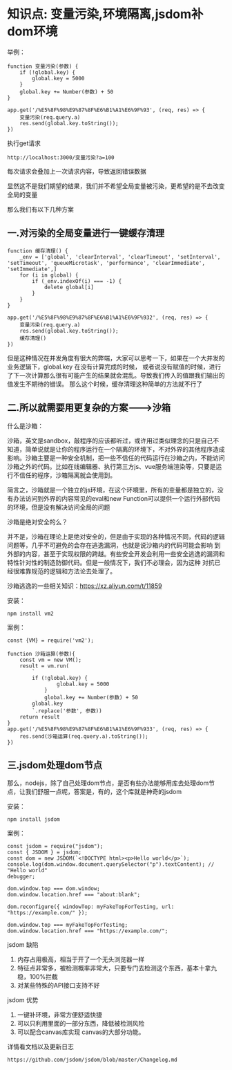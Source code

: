 # 知识点: 变量污染,环境隔离,jsdom补dom环境

举例：

    function 变量污染(参数) {
        if (!global.key) {
            global.key = 5000
        }
        global.key += Number(参数) + 50
    }

    app.get('/%E5%8F%98%E9%87%8F%E6%B1%A1%E6%9F%93', (req, res) => {
        变量污染(req.query.a)
        res.send(global.key.toString());
    })

执行get请求

    http://localhost:3000/变量污染?a=100

每次请求会叠加上一次请求内容，导致返回错误数据

显然这不是我们期望的结果，我们并不希望全局变量被污染，更希望的是不去改变全局的变量

那么我们有以下几种方案

## 一.对污染的全局变量进行一键缓存清理

    function 缓存清理() {
        _env = ['global', 'clearInterval', 'clearTimeout', 'setInterval', 'setTimeout', 'queueMicrotask', 'performance', 'clearImmediate', 'setImmediate',]
        for (i in global) {
            if (_env.indexOf(i) === -1) {
                delete global[i]
            }
        }
    }

    app.get('/%E5%8F%98%E9%87%8F%E6%B1%A1%E6%9F%932', (req, res) => {
        变量污染(req.query.a)
        res.send(global.key.toString());
        缓存清理()
    })

但是这种情况在并发角度有很大的弊端，大家可以思考一下，如果在一个大并发的业务逻辑下，global.key 在没有计算完成的时候，
或者说没有赋值的时候，进行了下一次计算那么很有可能产生的结果就会混乱。导致我们传入的值跟我们输出的值发生不期待的错误。
那么这个时候，缓存清理这种简单的方法就不行了

## 二.所以就需要用更复杂的方案--->沙箱

什么是沙箱：

沙箱，英文是sandbox，敲程序的应该都听过，或许用过类似理念的只是自己不知道，简单说就是让你的程序运行在一个隔离的环境下，不对外界的其他程序造成影响。沙箱主要是一种安全机制，把一些不信任的代码运行在沙箱之内，不能访问沙箱之外的代码。比如在线编辑器、执行第三方js、vue服务端渲染等，只要是运行不信任的程序，沙箱隔离就会使用到。

简言之，沙箱就是一个独立的js环境，在这个环境里，所有的变量都是独立的，没有办法访问到外界的内容常见的eval和new Function可以提供一个运行外部代码的环境，但是没有解决访问全局的问题

沙箱是绝对安全的么？

并不是，沙箱在理论上是绝对安全的，但是由于实现的各种情况不同，代码的逻辑问题等，几乎不可避免的会存在逃逸漏洞，也就是说沙箱内的代码可能会影响
到外部的内容，甚至于实现权限的跨越。有些安全开发会利用一些安全逃逸的漏洞和特性针对性的制造防御代码。但是一般情况下，我们不必理会，因为这种
对抗已经很难靠规范的逻辑和方法论去处理了。

沙箱逃逸的一些相关知识：https://xz.aliyun.com/t/11859

安装：

    npm install vm2

案例：

    const {VM} = require('vm2');

    function 沙箱运算(参数){
        const vm = new VM();
        result = vm.run(
            `
            if (!global.key) {
                    global.key = 5000
                }
                global.key += Number(参数) + 50
            global.key
            `.replace('参数', 参数))
        return result
    }
    app.get('/%E5%8F%98%E9%87%8F%E6%B1%A1%E6%9F%933', (req, res) => {
        res.send(沙箱运算(req.query.a).toString());
    })

## 三.jsdom处理dom节点

那么，nodejs，除了自己处理dom节点，是否有些办法能够用库去处理dom节点，让我们舒服一点呢，答案是，有的，这个库就是神奇的jsdom

安装：

    npm install jsdom

案例：

    const jsdom = require("jsdom");
    const { JSDOM } = jsdom;
    const dom = new JSDOM(`<!DOCTYPE html><p>Hello world</p>`);
    console.log(dom.window.document.querySelector("p").textContent); // "Hello world"
    debugger;

    dom.window.top === dom.window;
    dom.window.location.href === "about:blank";

    dom.reconfigure({ windowTop: myFakeTopForTesting, url: "https://example.com/" });

    dom.window.top === myFakeTopForTesting;
    dom.window.location.href === "https://example.com/";

jsdom 缺陷

1. 内存占用极高，相当于开了一个无头浏览器一样
2. 特征点非常多，被检测概率非常大，只要专门去检测这个东西，基本十拿九稳，100%拦截
3. 对某些特殊的API接口支持不好

jsdom 优势

1. 一键补环境，非常方便舒适快捷
2. 可以只利用里面的一部分东西，降低被检测风险
3. 可以配合canvas库实现 canvas的大部分功能。

详情看文档以及更新日志

    https://github.com/jsdom/jsdom/blob/master/Changelog.md
